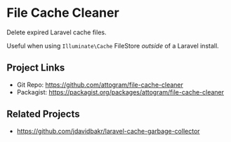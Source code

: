 # File Cache Cleaner

Delete expired Laravel cache files.

Useful when using `Illuminate\Cache` FileStore *outside* of a Laravel install.

## Project Links

* Git Repo: <https://github.com/attogram/file-cache-cleaner>
* Packagist: <https://packagist.org/packages/attogram/file-cache-cleaner>

## Related Projects

* <https://github.com/jdavidbakr/laravel-cache-garbage-collector>
